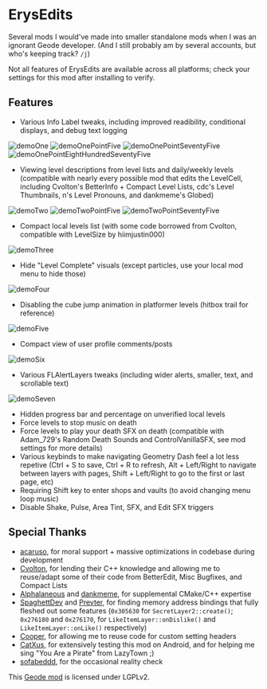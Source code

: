 # ErysEdits
Several mods I would've made into smaller standalone mods when I was an ignorant Geode developer. (And I still probably am by several accounts, but who's keeping track? `/j`)

Not all features of ErysEdits are available across all platforms; check your settings for this mod after installing to verify.

## Features
- Various Info Label tweaks, including improved readibility, conditional displays, and debug text logging

![demoOne](raydeeux.erysedits/demoOne.png&scale:0.75) ![demoOnePointFive](raydeeux.erysedits/demoOnePointFive.png&scale:0.75)
![demoOnePointSeventyFive](raydeeux.erysedits/demoOnePointSeventyFive.png&scale:0.75)
![demoOnePointEightHundredSeventyFive](raydeeux.erysedits/demoOnePointEightHundredSeventyFive.png&scale:0.75)

- Viewing level descriptions from level lists and daily/weekly levels (compatible with nearly every possible mod that edits the LevelCell, including Cvolton's BetterInfo + Compact Level Lists, cdc's Level Thumbnails, n's Level Pronouns, and dankmeme's Globed)

![demoTwo](raydeeux.erysedits/demoTwo.png&scale:0.75)
![demoTwoPointFive](raydeeux.erysedits/demoTwoPointFive.png&scale:0.75)
![demoTwoPointSeventyFive](raydeeux.erysedits/demoTwoPointSeventyFive.png&scale:0.75)

- Compact local levels list (with some code borrowed from Cvolton, compatible with LevelSize by hiimjustin000)

![demoThree](raydeeux.erysedits/demoThree.png&scale:0.75)

- Hide "Level Complete" visuals (except particles, use your local mod menu to hide those)

![demoFour](raydeeux.erysedits/demoFour.png&scale:0.75)

- Disabling the cube jump animation in platformer levels (hitbox trail for reference)

![demoFive](raydeeux.erysedits/demoFive.png&scale:0.75)

- Compact view of user profile comments/posts

![demoSix](raydeeux.erysedits/demoSix.png&scale:0.75)

- Various FLAlertLayers tweaks (including wider alerts, smaller, text, and scrollable text)

![demoSeven](raydeeux.erysedits/demoSeven.png&scale:0.75)

- Hidden progress bar and percentage on unverified local levels
- Force levels to stop music on death
- Force levels to play your death SFX on death (compatible with Adam_729's Random Death Sounds and ControlVanillaSFX, see mod settings for more details)
- Various keybinds to make navigating Geometry Dash feel a lot less repetive (Ctrl + S to save, Ctrl + R to refresh, Alt + Left/Right to navigate between layers with pages, Shift + Left/Right to go to the first or last page, etc)
- Requiring Shift key to enter shops and vaults (to avoid changing menu loop music)
- Disable Shake, Pulse, Area Tint, SFX, and Edit SFX triggers

## Special Thanks
- [acaruso](user:25012294), for moral support + massive optimizations in codebase during development
- [Cvolton](user:761691), for lending their C++ knowledge and allowing me to reuse/adapt some of their code from BetterEdit, Misc Bugfixes, and Compact Lists
- [Alphalaneous](user:1139015) and [dankmeme](user:9735891), for supplemental CMake/C++ expertise
- [SpaghettDev](user:7670168) and [Prevter](user:7696536), for finding memory address bindings that fully fleshed out some features (`0x305630` for `SecretLayer2::create()`;  `0x276180` and `0x276170`, for `LikeItemLayer::onDislike()` and `LikeItemLayer::onLike()` respectively)
- [Cooper](user:21207551), for allowing me to reuse code for custom setting headers
- [CatXus](user:14467409), for extensively testing this mod on Android, and for helping me sing "You Are a Pirate" from LazyTown ;)
- [sofabeddd](user:7976112), for the occasional reality check

This [Geode mod](https://geode-sdk.org) is licensed under LGPLv2.